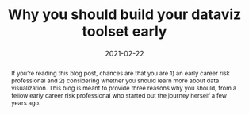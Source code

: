 ---
slug: "dataviztoolset-b-" # ier-b-nepal
date: ["2021-02-22"]
status: "published"
tags: ["data-visualization"] # "recovery", "impact", "statistical-modeling"
locations: ["all"] # "nepal", "new-zealand", "haiti", "italy"
type: "blog" # "blog", "report", "journal-article", "visualization"
section: ["contents"]
members: ["sabine-loos"] # insert your slug here, e.g., "sabine-loos"
project: "Visual Communication" # associate this with the slug for a project
is_featured: false
url: "http://datartathon.com/blogs/building-toolkit-early" # include link to open pdf file
thumbnail: "img/content-b-dataviztoolset.jpg" # upload square version of the content to img folder and add source here, e.g., "img/content-b-ier-nepal.jpeg"
title: "Why you should build your dataviz toolset early
" # insert title here
authors: "Sabine Loos" # insert full author list here, to be listed publicly
publication: "Risk and Resilience DAT/Artathon" # insert publication location here (like the journal)
description: "If you’re reading this blog post, chances are that you are 1) an early career risk professional and 2) considering whether you should learn more about data visualization. This blog is meant to provide three reasons why you should, from a fellow early career risk professional who started out the journey herself a few years ago." # insert a one sentence description here
citation: "" # add the citation here, in APA format
abstract: "If you’re reading this blog post, chances are that you are 1) an early career risk professional and 2) considering whether you should learn more about data visualization. This blog is meant to provide three reasons why you should, from a fellow early career risk professional who started out the journey herself a few years ago." # add the abstract here
---